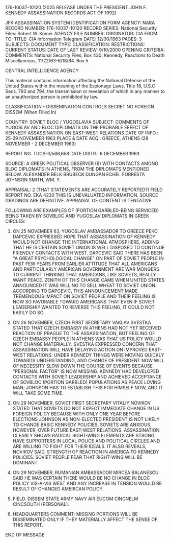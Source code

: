 176-10037-10120 (2025 RELEASE UNDER THE PRESIDENT JOHN F. KENNEDY ASSASSINATION RECORDS ACT OF 1992)

JFK ASSASSINATION SYSTEM
IDENTIFICATION FORM
AGENCY: NARA
RECORD NUMBER: 176-10037-10120
RECORD SERIES: National Security Files: Robert W. Komer
AGENCY FILE NUMBER:
ORIGINATOR: CIA
FROM:
TO:
TITLE: CIA Information Telegram
DATE: 12/00/1963
PAGES: 3
SUBJECTS:
DOCUMENT TYPE:
CLASSIFICATION:
RESTRICTIONS:
CURRENT STATUS:
DATE OF LAST REVIEW: 9/10/2000
OPENING CRITERIA:
COMMENTS: National Security Files, Box 430: Kennedy, Reactions to Death
Miscellaneous, 11/22/63-6/18/64. Box 5

CENTRAL INTELLIGENCE AGENCY

This material contains information affecting the National Defense of the United States within the meaning of the Espionage Laws, Title 18, U.S.C Secs. 793 and 794, the transmission or revelation of which in any manner to an unauthorized person is prohibited by law.

CLASSIFICATION - DISSEMINATION CONTROLS
SECRET NO FOREIGN DISSEM (When Filled In)

COUNTRY: SOVIET BLOC / YUGOSLAVIA
SUBJECT: COMMENTS OF YUGOSLAV AND BLOC DIPLOMATS ON THE PROBABLE EFFECT OF KENNEDY ASSASSINATION ON EAST-WEST RELATIONS
DATE OF INFO.: 25-29 NOVEMBER 1963
PLACE & DATE ACQ.: GREECE, ATHENS (28 NOVEMBER - 2 DECEMBER 1963)

REPORT NO. TDCS-3/566,658
DATE DISTR.: 6 DECEMBER 1963

SOURCE: A GREEK POLITICAL OBSERVER (B) WITH CONTACTS AMONG BLOC DIPLOMATS IN ATHENS, FROM THE DIPLOMATS MENTIONED BELOW.
ALEXANDER
BELK
BRUBECK
DUNGAN
ECHEL
FORRESTA
JOHNSON
SMITH, WM. Y.

APPRAISAL: 2 (THAT STATEMENTS ARE ACCURATELY REPORTED?) FIELD REPORT NO. EKA 4230
THIS IS UNEVALUATED INFORMATION. SOURCE GRADINGS ARE DEFINITIVE. APPRAISAL OF CONTENT IS TENTATIVE.

FOLLOWING ARE EXAMPLES OF (PORTION GARBLED-BEING SERVICED) BEING TAKEN BY SOVBLOC AND YUGOSLAV DIPLOMATS IN GREEK CIRCLES:

1. ON 25 NOVEMBER 63, YUGOSLAV AMBASSADOR TO GREECE PEKO DAPCEVIC EXPRESSED HOPE THAT ASSASSINATION OF KENNEDY WOULD NOT CHANGE THE INTERNATIONAL ATMOSPHERE, ADDING THAT HE IS CERTAIN SOVIET UNION IS WELL DISPOSED TO CONTINUE FRIENDLY CONTACTS WITH WEST. DAPCEVIC SAID THERE HAS BEEN "A GREAT PSYCHOLOGICAL CHANGE" ON PART OF SOVIET PEOPLE IN PAST FEW YEARS FROM EARLIER ATTITUDE THAT ALL AMERICANS AND PARTICULARLY AMERICAN GOVERNMENT ARE WAR MONGERS TO CURRENT THINKING THAT AMERICANS, LIKE SOVIETS, REALLY WANT PEACE. ZENITH OF THIS CHANGE CAME WHEN UNITED STATES ANNOUNCED IT WAS WILLING TO SELL WHEAT TO SOVIET UNION. ACCORDING TO DAPCEVIC, THIS ANNOUNCEMENT MADE TREMENDOUS IMPACT ON SOVIET PEOPLE AND THEIR FEELING IS NOW SO FAVORABLE TOWARD AMERICANS THAT EVEN IF SOVIET LEADERSHIP WANTED TO REVERSE THIS FEELING, IT COULD NOT EASILY DO SO.

2. ON 26 NOVEMBER, CZECH FIRST SECRETARY VAKLAV SVESTKA STATED THAT CZECH EMBASSY IN ATHENS HAD NOT YET RECEIVED REACTION OF PRAGUE TO THE ASSASSINATION, BUT FEELING OF CZECH EMBASSY PEOPLE IN ATHENS WAS THAT US POLICY WOULD NOT CHANGE MATERIALLY. SVESTKA EXPRESSED CONCERN THAT ASSASSINATION WILL HAVE DELAYING ACTION ON IMPROVED EAST-WEST RELATIONS: UNDER KENNEDY THINGS WERE MOVING QUICKLY TOWARDS UNDERSTANDING, AND CHANGE OF PRESIDENT NOW WILL OF NECESSITY SLOW DOWN THE COURSE OF EVENTS BECAUSE "PERSONAL FACTOR" IS NOW MISSING. KENNEDY HAD DEVELOPED CONTACTS WITH SOVIET LEADERSHIP AND ACHIEVED ACCEPTANCE OF SOVBLOC (PORTION GARBLED) POPULATIONS AS PEACE LOVING MAN; JOHNSON HAS TO ESTABLISH THIS FOR HIMSELF NOW, AND IT WILL TAKE SOME TIME.

3. ON 29 NOVEMBER, SOVIET FIRST SECRETARY VITALIY NOVIKOV STATED THAT SOVIETS DO NOT EXPECT IMMEDIATE CHANGE IN US FOREIGN POLICY BECAUSE WITH ONLY ONE YEAR BEFORE ELECTIONS JOHNSON AS NON-ELECTED PRESIDENT IS NOT LIKELY TO CHANGE BASIC KENNEDY POLICIES. SOVIETS ARE ANXIOUS, HOWEVER, OVER FUTURE EAST-WEST RELATIONS. ASSASSINATION CLEARLY SHOWS RADICAL RIGHT-WING ELEMENTS ARE STRONG, HAVE SUPPORTERS IN LOCAL POLICE AND POLITICAL CIRCLES AND ARE WILLING TO FIGHT FOR THEIR IDEALS. IT ALSO REVEALS, NOVIKOV SAID, STRENGTH OF REACTION IN AMERICA TO KENNEDY POLICIES. SOVIET PEOPLE FEAR THAT RIGHT-WING WILL BE DOMINANT.

4. ON 29 NOVEMBER, RUMANIAN AMBASSADOR MIRCEA BALANESCU SAID HE WAS CERTAIN THERE WOULD BE NO CHANGE IN BLOC POLICY VIS-A-VIS WEST AND ANY INCREASE IN TENSION WOULD BE RESULT OF CHANGED AMERICAN POLICY.

5. FIELD. DISSEM STATE ARMY NAVY AIR EUCOM CINCNELM CINCSOUTH (PERSONAL).

6. HEADQUARTERS COMMENT: MISSING PORTIONS WILL BE DISSEMINATED ONLY IF THEY MATERIALLY AFFECT THE SENSE OF THIS REPORT.

END OF MESSAGE
